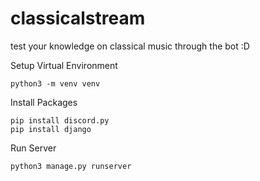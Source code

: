 # classicalstream
test your knowledge on classical music through the bot :D

Setup Virtual Environment
```
python3 -m venv venv
```

Install Packages
```
pip install discord.py
pip install django
```

Run Server
```
python3 manage.py runserver
```
